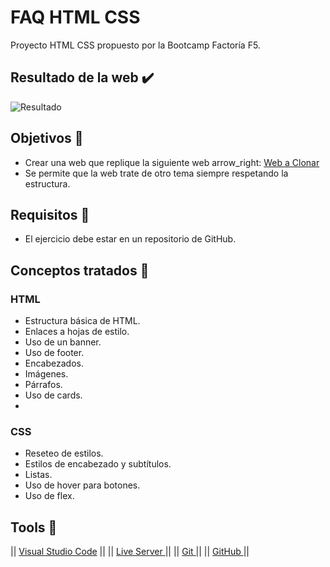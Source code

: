 # FAQ HTML CSS

Proyecto HTML CSS propuesto por la Bootcamp Factoría F5.

## Resultado de la web :heavy_check_mark:
![Resultado](./img/example.gif)

## Objetivos :dart:
- Crear una web que replique la siguiente web arrow_right: [Web a Clonar](https://jolly-kalam-23776e.netlify.app/cssgridresponsive/)
- Se permite que la web trate de otro tema siempre respetando la estructura.

## Requisitos :pencil:
- El ejercicio debe estar en un repositorio de GitHub.

## Conceptos tratados :book:
### HTML
- Estructura básica de HTML.
- Enlaces a hojas de estilo.
- Uso de un banner.
- Uso de footer.
- Encabezados.
- Imágenes.
- Párrafos.
- Uso de cards.
- 

### CSS
- Reseteo de estilos.
- Estilos de encabezado y subtítulos.
- Listas.
- Uso de hover para botones.
- Uso de flex.


## Tools :wrench:
|| [Visual Studio Code](https://code.visualstudio.com/) || 
||  [Live Server ](https://code.visualstudio.com/) ||
||  [Git ](https://git-scm.com/) ||
||  [GitHub ](https://github.com/) ||
